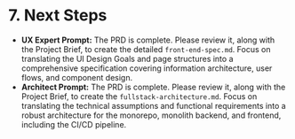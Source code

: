 # 7. Next Steps

* **UX Expert Prompt:** The PRD is complete. Please review it, along with the Project Brief, to create the detailed `front-end-spec.md`. Focus on translating the UI Design Goals and page structures into a comprehensive specification covering information architecture, user flows, and component design.
* **Architect Prompt:** The PRD is complete. Please review it, along with the Project Brief, to create the `fullstack-architecture.md`. Focus on translating the technical assumptions and functional requirements into a robust architecture for the monorepo, monolith backend, and frontend, including the CI/CD pipeline.